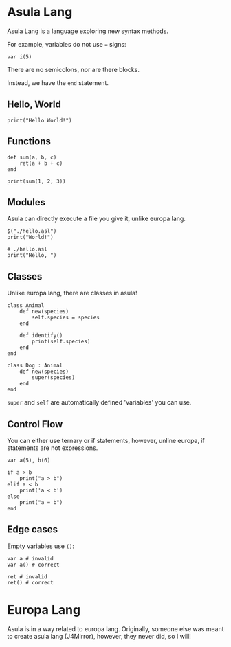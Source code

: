 # Asula Lang
Asula Lang is a language exploring new syntax methods.

For example, variables do not use `=` signs:
```
var i(5)
```

There are no semicolons, nor are there blocks.

Instead, we have the `end` statement.

## Hello, World
```
print("Hello World!")
```

## Functions
```
def sum(a, b, c)
    ret(a + b + c)
end

print(sum(1, 2, 3))
```

## Modules
Asula can directly execute a file you give it, unlike europa lang.
```
$("./hello.asl")
print("World!")

# ./hello.asl
print("Hello, ")
```

## Classes
Unlike europa lang, there are classes in asula!
```
class Animal
    def new(species)
        self.species = species
    end

    def identify()
        print(self.species)
    end
end

class Dog : Animal
    def new(species)
        super(species)
    end
end
```

`super` and `self` are automatically defined 'variables' you can use.

## Control Flow
You can either use ternary or if statements, however, unline europa, if statements are not expressions.
```
var a(5), b(6)

if a > b
    print("a > b")
elif a < b
    print('a < b')
else
    print("a = b")
end
```

## Edge cases
Empty variables use `()`:
```
var a # invalid
var a() # correct

ret # invalid
ret() # correct
```

# Europa Lang
Asula is in a way related to europa lang. Originally, someone else was meant to create asula lang (J4Mirror), however, they never did, so I will!